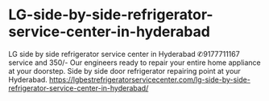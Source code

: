 # LG-side-by-side-refrigerator-service-center-in-hyderabad
LG side by side refrigerator service center in Hyderabad ✆9177711167 service and 350/- Our engineers ready to repair your entire home appliance at your doorstep. Side by side door refrigerator repairing point at your Hyderabad.   https://lgbestrefrigeratorservicecenter.com/lg-side-by-side-refrigerator-service-center-in-hyderabad/
